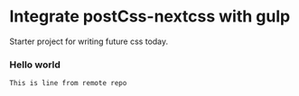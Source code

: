 # Integrate postCss-nextcss with gulp
Starter project for writing future css today.
### Hello world
```
This is line from remote repo
```
